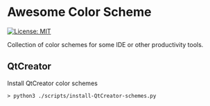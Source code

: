 # Awesome Color Scheme

 [![License: MIT](https://img.shields.io/badge/License-MIT-yellow.svg)](https://opensource.org/licenses/MIT)
 
Collection of color schemes for some IDE or other productivity tools.

## QtCreator
Install QtCreator color schemes
```
> python3 ./scripts/install-QtCreator-schemes.py
```